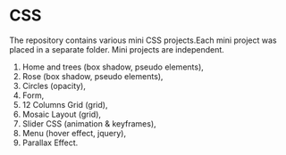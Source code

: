 # CSS

The repository contains various mini CSS projects.Each mini project was placed in a separate folder. 
Mini projects are independent. 

1. Home and trees (box shadow, pseudo elements),
2. Rose (box shadow, pseudo elements),
3. Circles (opacity),
4. Form,
5. 12 Columns Grid (grid),
6. Mosaic Layout (grid),
7. Slider CSS (animation & keyframes),
8. Menu (hover effect, jquery),
9. Parallax Effect.
